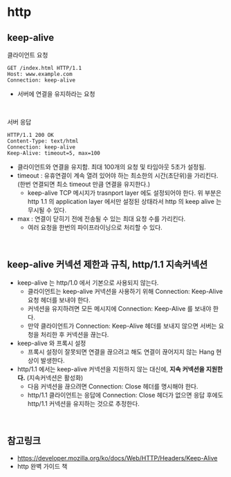 # http
## keep-alive
클라이언트 요청
```shell
GET /index.html HTTP/1.1
Host: www.example.com
Connection: keep-alive
```
- 서버에 연결을 유지하라는 요청

<BR>  

서버 응답
```shell
HTTP/1.1 200 OK
Content-Type: text/html
Connection: keep-alive
Keep-Alive: timeout=5, max=100
```
- 클라이언트와 연결을 유지함. 최대 100개의 요청 및 타임아웃 5초가 설정됨.
- timeout : 유휴연결이 계속 열려 있어야 하는 최소한의 시간(초단위)을 가리킨다. (한번 연결되면 최소 timeout 만큼 연결을 유지한다.)
    - keep-alive TCP 메시지가 trasnport layer 에도 설정되어야 한다. 위 부분은 http 1.1 의 application layer 에서만 설정된 상태라서 http 의 keep alive 는 무시될 수 있다.
- max : 연결이 닫히기 전에 전송될 수 있는 최대 요청 수를 가리킨다.
    - 여러 요청을 한번의 파이프라이닝으로 처리할 수 있다.

<BR>

## keep-alive 커넥션 제한과 규칙, http/1.1 지속커넥션
- keep-alive 는 http/1.0 에서 기본으로 사용되지 않는다. 
    - 클라이언트는 keep-alive 커넥션을 사용하기 위해 Connection: Keep-Alive 요청 헤더를 보내야 한다.
    - 커넥션을 유지하려면 모든 메시지에 Connection: Keep-Alive 를 보내야 한다.
    - 만약 클라이언트가 Connection: Keep-Alive 헤더를 보내지 않으면 서버는 요청을 처리한 후 커넥션을 끊는다.
- keep-alive 와 프록시 설정
    - 프록시 설정이 잘못되면 연결을 끊으려고 해도 연결이 끊어지지 않는 Hang 현상이 발생한다.
- http/1.1 에서는 keep-alive 커넥션을 지원하지 않는 대신에, __지속 커넥션을 지원한다.__ (지속커넥션은 활성화)
    - 다음 커넥션을 끊으려면 Connection: Close 헤더를 명시해야 한다.
    - http/1.1 클라이언트는 응답에 Connection: Close 헤더가 없으면 응답 후에도 http/1.1 커넥션을 유지하는 것으로 추정한다.

<BR>

## 참고링크
- https://developer.mozilla.org/ko/docs/Web/HTTP/Headers/Keep-Alive
- http 완벽 가이드 책
